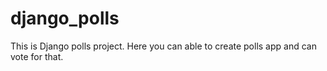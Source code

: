 # django_polls
This is Django polls project.
Here you can able to create polls app and can vote for that.
